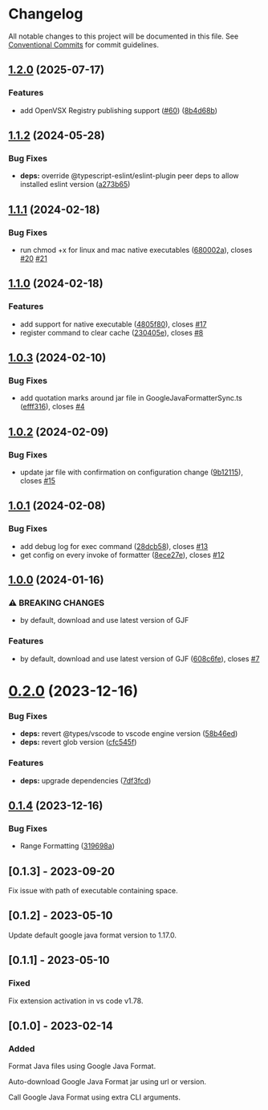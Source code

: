 # Changelog

All notable changes to this project will be documented in this file. See
[Conventional Commits](https://conventionalcommits.org) for commit guidelines.

## [1.2.0](https://github.com/JoseVSeb/google-java-format-for-vs-code/compare/v1.1.2...v1.2.0) (2025-07-17)


### Features

* add OpenVSX Registry publishing support ([#60](https://github.com/JoseVSeb/google-java-format-for-vs-code/issues/60)) ([8b4d68b](https://github.com/JoseVSeb/google-java-format-for-vs-code/commit/8b4d68b024d5000d970e73b9dd651045578a2609))

## [1.1.2](https://github.com/JoseVSeb/google-java-format-for-vs-code/compare/v1.1.1...v1.1.2) (2024-05-28)


### Bug Fixes

* **deps:** override @typescript-eslint/eslint-plugin peer deps to allow installed eslint version ([a273b65](https://github.com/JoseVSeb/google-java-format-for-vs-code/commit/a273b65826324c464f8396c0b6f2fde932f89a00))

## [1.1.1](https://github.com/JoseVSeb/google-java-format-for-vs-code/compare/v1.1.0...v1.1.1) (2024-02-18)


### Bug Fixes

* run chmod +x for linux and mac native executables ([680002a](https://github.com/JoseVSeb/google-java-format-for-vs-code/commit/680002acaa930836ae45a716acc3d67a723b2a39)), closes [#20](https://github.com/JoseVSeb/google-java-format-for-vs-code/issues/20) [#21](https://github.com/JoseVSeb/google-java-format-for-vs-code/issues/21)

## [1.1.0](https://github.com/JoseVSeb/google-java-format-for-vs-code/compare/v1.0.3...v1.1.0) (2024-02-18)


### Features

* add support for native executable ([4805f80](https://github.com/JoseVSeb/google-java-format-for-vs-code/commit/4805f80b444f7efe9ffda3f64ca3443ba84851ce)), closes [#17](https://github.com/JoseVSeb/google-java-format-for-vs-code/issues/17)
* register command to clear cache ([230405e](https://github.com/JoseVSeb/google-java-format-for-vs-code/commit/230405e7bd7606bf3237db8cd3a2a14443495580)), closes [#8](https://github.com/JoseVSeb/google-java-format-for-vs-code/issues/8)

## [1.0.3](https://github.com/JoseVSeb/google-java-format-for-vs-code/compare/v1.0.2...v1.0.3) (2024-02-10)


### Bug Fixes

* add quotation marks around jar file in GoogleJavaFormatterSync.ts ([efff316](https://github.com/JoseVSeb/google-java-format-for-vs-code/commit/efff316a0732f7c6dce1e05f446ad11145f5a1c4)), closes [#4](https://github.com/JoseVSeb/google-java-format-for-vs-code/issues/4)

## [1.0.2](https://github.com/JoseVSeb/google-java-format-for-vs-code/compare/v1.0.1...v1.0.2) (2024-02-09)


### Bug Fixes

* update jar file with confirmation on configuration change ([9b12115](https://github.com/JoseVSeb/google-java-format-for-vs-code/commit/9b1211577ad16655ea9a7de8c75479ec370c6e0a)), closes [#15](https://github.com/JoseVSeb/google-java-format-for-vs-code/issues/15)

## [1.0.1](https://github.com/JoseVSeb/google-java-format-for-vs-code/compare/v1.0.0...v1.0.1) (2024-02-08)


### Bug Fixes

* add debug log for exec command ([28dcb58](https://github.com/JoseVSeb/google-java-format-for-vs-code/commit/28dcb58372013f6be4ce19d6ec4c30bb5053eda7)), closes [#13](https://github.com/JoseVSeb/google-java-format-for-vs-code/issues/13)
* get config on every invoke of formatter ([8ece27e](https://github.com/JoseVSeb/google-java-format-for-vs-code/commit/8ece27e979fc80283ca5d0fde1d76c4d52a672a8)), closes [#12](https://github.com/JoseVSeb/google-java-format-for-vs-code/issues/12)

## [1.0.0](https://github.com/JoseVSeb/google-java-format-for-vs-code/compare/v0.2.0...v1.0.0) (2024-01-16)


### ⚠ BREAKING CHANGES

* by default, download and use latest version of GJF

### Features

* by default, download and use latest version of GJF ([608c6fe](https://github.com/JoseVSeb/google-java-format-for-vs-code/commit/608c6fe2f661d7211f8e18a191813b7dd95cc9e3)), closes [#7](https://github.com/JoseVSeb/google-java-format-for-vs-code/issues/7)

# [0.2.0](https://github.com/JoseVSeb/google-java-format-for-vs-code/compare/v0.1.4...v0.2.0) (2023-12-16)


### Bug Fixes

* **deps:** revert @types/vscode to vscode engine version ([58b46ed](https://github.com/JoseVSeb/google-java-format-for-vs-code/commit/58b46edef821f3eac2eb6168c37ecb5691964b42))
* **deps:** revert glob version ([cfc545f](https://github.com/JoseVSeb/google-java-format-for-vs-code/commit/cfc545f3b622455615ea534704e7ae8d8b71ddde))


### Features

* **deps:** upgrade dependencies ([7df3fcd](https://github.com/JoseVSeb/google-java-format-for-vs-code/commit/7df3fcd00f37d63226bafd0317b75ddf6a862338))

## [0.1.4](https://github.com/JoseVSeb/google-java-format-for-vs-code/compare/v0.1.3...v0.1.4) (2023-12-16)


### Bug Fixes

* Range Formatting ([319698a](https://github.com/JoseVSeb/google-java-format-for-vs-code/commit/319698aa8b12c86bedbfcbf7d97588044b1086e9))

## [0.1.3] - 2023-09-20

Fix issue with path of executable containing space.

## [0.1.2] - 2023-05-10

Update default google java format version to 1.17.0.

## [0.1.1] - 2023-05-10

### Fixed

Fix extension activation in vs code v1.78.

## [0.1.0] - 2023-02-14

### Added

Format Java files using Google Java Format.

Auto-download Google Java Format jar using url or version.

Call Google Java Format using extra CLI arguments.
